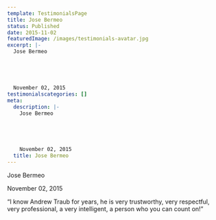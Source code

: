 ```yaml
---
template: TestimonialsPage
title: Jose Bermeo
status: Published
date: 2015-11-02
featuredImage: /images/testimonials-avatar.jpg
excerpt: |-
  Jose Bermeo





  November 02, 2015
testimonialscategories: []
meta:
  description: |-
    Jose Bermeo





    November 02, 2015
  title: Jose Bermeo
---
```

<!--StartFragment-->

Jose Bermeo





November 02, 2015







“I know Andrew Traub for years, he is very trustworthy, very respectful, very professional, a very intelligent, a person who you can count on!”

<!--EndFragment-->